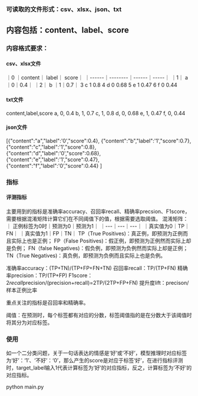 ### 可读取的文件形式：csv、xlsx、json、txt
## 内容包括：content、label、score

### 内容格式要求：
#### csv、xlsx文件
｜0	﻿｜content｜	label｜	score｜
｜------｜--------｜------｜-----｜
｜1｜	a ｜0｜0.4｜
｜2｜	b	｜1｜0.7｜
3	c	1	0.8
4	d	0	0.68
5	e	1	0.47
6	f	0	0.44


#### txt文件
content,label,score
a,	0,	0.4
b,	1,	0.7
c,	1,	0.8
d,	0,	0.68
e,	1,	0.47
f,	0,	0.44

#### json文件
[{"content":"a","label":'0',"score":0.4},
 {"content":"b","label":'1',"score":0.7},
 {"content":"c","label":'1',"score":0.8},
 {"content":"d","label":'0',"score":0.68},
 {"content":"e","label":'1',"score":0.47},
 {"content":"f","label":'0',"score":0.44}
 ]
### 指标
#### 评测指标
主要用到的指标是准确率accuracy、召回率recall、精确率precsion、F1score，需要根据混淆矩阵计算它们在不同阈值下的值，根据需要选取阈值。
混淆矩阵：
｜ 正例标签为0时｜预测为0｜预测为1｜
｜---｜---｜---｜
｜真实值为0｜TP｜FN｜
｜真实值为1｜FP｜TN｜
TP（True Positives)：真正例，即预测为正例而且实际上也是正例；
FP（False Positives)：假正例，即预测为正例然而实际上却是负例；
FN（false Negatives)：假负例，即预测为负例然而实际上却是正例；
TN（True Negatives)：真负例，即预测为负例而且实际上也是负例。

准确率accuracy：(TP+TN)/(TP+FP+FN+TN)
召回率recall：TP/(TP+FN)
精确率precision：TP/(TP+FP)
F1score：2*recall*precision/(precision+recall)=2TP/(2TP+FP+FN)
提升度lift：precison/样本正例比率

重点关注的指标是召回率和精确率。

阈值：在预测时，每个标签都有对应的分数，标签阈值指的是在分数大于该阈值时将其分为对应标签。

### 使用
如一个二分类问题，关于一句话表达的情感是‘好’或‘不好’，模型推理时对应标签为‘好’：‘1’、‘不好’：‘0’，那么产生的score是对应于标签‘好’，在进行指标评测时，target_label输入1代表计算标签为‘好’的对应指标，反之，计算标签为‘不好’的对应指标。

python main.py
